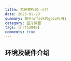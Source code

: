 ```yaml
---
title: 蓝牙教程01-点灯
date: 2025-01-20
summary: 基于nrfsdk的gpio应用1
category: 蓝牙教程
tags: [nrf52840]
comments: true
---
```


## 环境及硬件介绍
